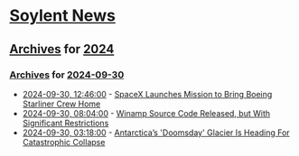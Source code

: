 # [Soylent News](../../../README.md)

## [Archives](../../index.md) for [2024](../index.md)

### [Archives](../../index.md) for [2024-09-30](index.md)

* [2024-09-30, 12:46:00](https://soylentnews.org/article.pl?sid=24/09/29/1358235&from=rss) - [SpaceX Launches Mission to Bring Boeing Starliner Crew Home](https://soylentnews.org/article.pl?sid=24/09/29/1358235&from=rss)
* [2024-09-30, 08:04:00](https://soylentnews.org/article.pl?sid=24/09/29/1335247&from=rss) - [Winamp Source Code Released, but With Significant Restrictions](https://soylentnews.org/article.pl?sid=24/09/29/1335247&from=rss)
* [2024-09-30, 03:18:00](https://soylentnews.org/article.pl?sid=24/09/28/1420235&from=rss) - [Antarctica’s 'Doomsday' Glacier Is Heading For Catastrophic Collapse](https://soylentnews.org/article.pl?sid=24/09/28/1420235&from=rss)
